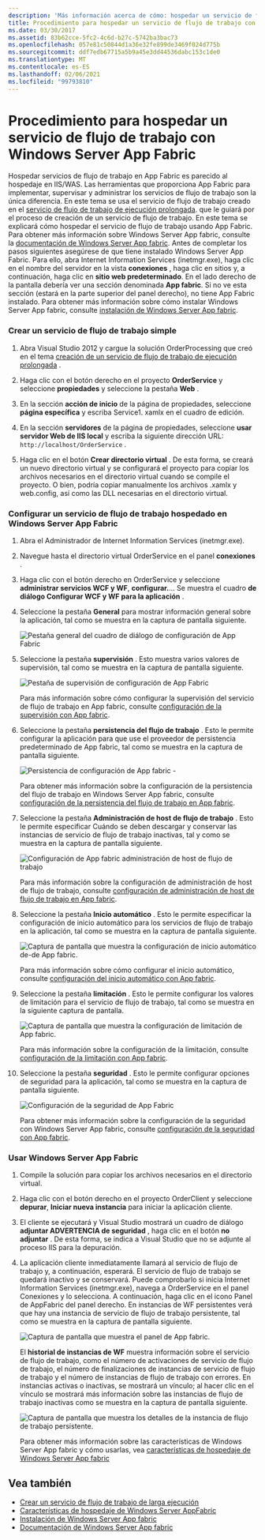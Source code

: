 ```yaml
---
description: 'Más información acerca de cómo: hospedar un servicio de flujo de trabajo con Windows Server App fabric'
title: Procedimiento para hospedar un servicio de flujo de trabajo con Windows Server App Fabric
ms.date: 03/30/2017
ms.assetid: 83b62cce-5fc2-4c6d-b27c-5742ba3bac73
ms.openlocfilehash: 057e81c50844d1a36e32fe899de3469f024d775b
ms.sourcegitcommit: ddf7edb67715a5b9a45e3dd44536dabc153c1de0
ms.translationtype: MT
ms.contentlocale: es-ES
ms.lasthandoff: 02/06/2021
ms.locfileid: "99793810"
---
```

# <a name="how-to-host-a-workflow-service-with-windows-server-app-fabric"></a>Procedimiento para hospedar un servicio de flujo de trabajo con Windows Server App Fabric

Hospedar servicios de flujo de trabajo en App Fabric es parecido al hospedaje en IIS/WAS. Las herramientas que proporciona App Fabric para implementar, supervisar y administrar los servicios de flujo de trabajo son la única diferencia. En este tema se usa el servicio de flujo de trabajo creado en el [servicio de flujo de trabajo de ejecución prolongada](creating-a-long-running-workflow-service.md). que le guiará por el proceso de creación de un servicio de flujo de trabajo. En este tema se explicará cómo hospedar el servicio de flujo de trabajo usando App Fabric. Para obtener más información sobre Windows Server App fabric, consulte la [documentación de Windows Server App fabric](/previous-versions/appfabric/ff384253(v=azure.10)). Antes de completar los pasos siguientes asegúrese de que tiene instalado Windows Server App Fabric.  Para ello, abra Internet Information Services (inetmgr.exe), haga clic en el nombre del servidor en la vista **conexiones** , haga clic en sitios y, a continuación, haga clic en **sitio web predeterminado**. En el lado derecho de la pantalla debería ver una sección denominada **App fabric**. Si no ve esta sección (estará en la parte superior del panel derecho), no tiene App Fabric instalado. Para obtener más información sobre cómo instalar Windows Server App fabric, consulte [instalación de Windows Server App fabric](/previous-versions/appfabric/ee790960(v=azure.10)).  
  
### <a name="creating-a-simple-workflow-service"></a>Crear un servicio de flujo de trabajo simple  
  
1. Abra Visual Studio 2012 y cargue la solución OrderProcessing que creó en el tema [creación de un servicio de flujo de trabajo de ejecución prolongada](creating-a-long-running-workflow-service.md) .  
  
2. Haga clic con el botón derecho en el proyecto **OrderService** y seleccione **propiedades** y seleccione la pestaña **Web** .  
  
3. En la sección **acción de inicio** de la página de propiedades, seleccione **página específica** y escriba Service1. xamlx en el cuadro de edición.  
  
4. En la sección **servidores** de la página de propiedades, seleccione **usar servidor Web de IIS local** y escriba la siguiente dirección URL: `http://localhost/OrderService` .  
  
5. Haga clic en el botón **Crear directorio virtual** . De esta forma, se creará un nuevo directorio virtual y se configurará el proyecto para copiar los archivos necesarios en el directorio virtual cuando se compile el proyecto.  O bien, podría copiar manualmente los archivos .xamlx y web.config, así como las DLL necesarias en el directorio virtual.  
  
### <a name="configuring-a-workflow-service-hosted-in-windows-server-app-fabric"></a>Configurar un servicio de flujo de trabajo hospedado en Windows Server App Fabric  
  
1. Abra el Administrador de Internet Information Services (inetmgr.exe).  
  
2. Navegue hasta el directorio virtual OrderService en el panel **conexiones** .  
  
3. Haga clic con el botón derecho en OrderService y seleccione **administrar servicios WCF y WF**, **configurar.**... Se muestra el cuadro **de diálogo Configurar WCF y WF para la aplicación** .  
  
4. Seleccione la pestaña **General** para mostrar información general sobre la aplicación, tal como se muestra en la captura de pantalla siguiente.  
  
     ![Pestaña general del cuadro de diálogo de configuración de App Fabric](media/appfabricconfiguration-general.gif "AppFabricConfiguration-General")  
  
5. Seleccione la pestaña **supervisión** . Esto muestra varios valores de supervisión, tal como se muestra en la captura de pantalla siguiente.  
  
     ![Pestaña de supervisión de configuración de App Fabric](media/appfabricconfiguration-monitoring.gif "AppFabricConfiguration-Monitoring")  
  
     Para más información sobre cómo configurar la supervisión del servicio de flujo de trabajo en App fabric, consulte [configuración de la supervisión con App fabric](/previous-versions/appfabric/ee677384(v=azure.10)).  
  
6. Seleccione la pestaña **persistencia del flujo de trabajo** . Esto le permite configurar la aplicación para que use el proveedor de persistencia predeterminado de App fabric, tal como se muestra en la captura de pantalla siguiente.  
  
     ![Persistencia de configuración de App fabric &#45;](media/appfabricconfiguration-persistence.gif "AppFabricConfiguration-Persistence")  
  
     Para obtener más información sobre la configuración de la persistencia del flujo de trabajo en Windows Server App fabric, consulte [configuración de la persistencia del flujo de trabajo en App fabric](/previous-versions/appfabric/ee677353(v=azure.10)).  
  
7. Seleccione la pestaña **Administración de host de flujo de trabajo** . Esto le permite especificar Cuándo se deben descargar y conservar las instancias de servicio de flujo de trabajo inactivas, tal y como se muestra en la captura de pantalla siguiente.  
  
     ![Configuración de App fabric administración de host de flujo de trabajo](media/appfabricconfiguration-management.gif "AppFabricConfiguration-Management")  
  
     Para más información sobre la configuración de administración de host de flujo de trabajo, consulte [configuración de administración de host de flujo de trabajo en App fabric](/previous-versions/appfabric/ff383424(v=azure.10)).  
  
8. Seleccione la pestaña **Inicio automático** . Esto le permite especificar la configuración de inicio automático para los servicios de flujo de trabajo en la aplicación, tal como se muestra en la captura de pantalla siguiente.  
  
     ![Captura de pantalla que muestra la configuración de inicio automático de&#45;de App fabric.](./media/how-to-host-a-workflow-service-with-windows-server-app-fabric/app-fabric-auto-start-configuration.gif)  
  
     Para más información sobre cómo configurar el inicio automático, consulte [configuración del inicio automático con App fabric](/previous-versions/appfabric/ee677261(v=azure.10)).  
  
9. Seleccione la pestaña **limitación** . Esto le permite configurar los valores de limitación para el servicio de flujo de trabajo, tal como se muestra en la siguiente captura de pantalla.  
  
     ![Captura de pantalla que muestra la configuración de limitación de App fabric.](./media/how-to-host-a-workflow-service-with-windows-server-app-fabric/app-fabric-throttling-configuration.gif)  
  
     Para más información sobre la configuración de la limitación, consulte [configuración de la limitación con App fabric](/previous-versions/appfabric/ee677261(v=azure.10)).  
  
10. Seleccione la pestaña **seguridad** . Esto le permite configurar opciones de seguridad para la aplicación, tal como se muestra en la captura de pantalla siguiente.  
  
     ![Configuración de la seguridad de App Fabric](media/appfabricconfiguration-security.gif "AppFabricConfiguration-Security")  
  
     Para obtener más información sobre la configuración de la seguridad con Windows Server App fabric, consulte [configuración de la seguridad con App fabric](/previous-versions/appfabric/ee677278(v=azure.10)).  
  
### <a name="using-windows-server-app-fabric"></a>Usar Windows Server App Fabric  
  
1. Compile la solución para copiar los archivos necesarios en el directorio virtual.  
  
2. Haga clic con el botón derecho en el proyecto OrderClient y seleccione **depurar**, **Iniciar nueva instancia** para iniciar la aplicación cliente.  
  
3. El cliente se ejecutará y Visual Studio mostrará un cuadro de diálogo **adjuntar ADVERTENCIA de seguridad** , haga clic en el botón **no adjuntar** . De esta forma, se indica a Visual Studio que no se adjunte al proceso IIS para la depuración.  
  
4. La aplicación cliente inmediatamente llamará al servicio de flujo de trabajo y, a continuación, esperará. El servicio de flujo de trabajo se quedará inactivo y se conservará. Puede comprobarlo si inicia Internet Information Services (inetmgr.exe), navega a OrderService en el panel Conexiones y lo selecciona. A continuación, haga clic en el icono Panel de AppFabric del panel derecho. En instancias de WF persistentes verá que hay una instancia de servicio de flujo de trabajo persistente, tal como se muestra en la captura de pantalla siguiente.  
  
     ![Captura de pantalla que muestra el panel de App fabric.](./media/how-to-host-a-workflow-service-with-windows-server-app-fabric/app-fabric-dashboard.gif)  
  
     El **historial de instancias de WF** muestra información sobre el servicio de flujo de trabajo, como el número de activaciones de servicio de flujo de trabajo, el número de finalizaciones de instancias de servicio de flujo de trabajo y el número de instancias de flujo de trabajo con errores. En instancias activas o inactivas, se mostrará un vínculo; al hacer clic en el vínculo se mostrará más información sobre las instancias de flujo de trabajo inactivas como se muestra en la captura de pantalla siguiente.  
  
     ![Captura de pantalla que muestra los detalles de la instancia de flujo de trabajo persistente.](./media/how-to-host-a-workflow-service-with-windows-server-app-fabric/persisted-workflow-instance-detail.gif)  
  
     Para obtener más información sobre las características de Windows Server App fabric y cómo usarlas, vea [características de hospedaje de Windows Server App fabric](/previous-versions/appfabric/ee677189(v=azure.10))  
  
## <a name="see-also"></a>Vea también

- [Crear un servicio de flujo de trabajo de larga ejecución](creating-a-long-running-workflow-service.md)
- [Características de hospedaje de Windows Server AppFabric](/previous-versions/appfabric/ee677189(v=azure.10))
- [Instalación de Windows Server App fabric](/previous-versions/appfabric/ee790960(v=azure.10))
- [Documentación de Windows Server App fabric](/previous-versions/appfabric/ff384253(v=azure.10))
